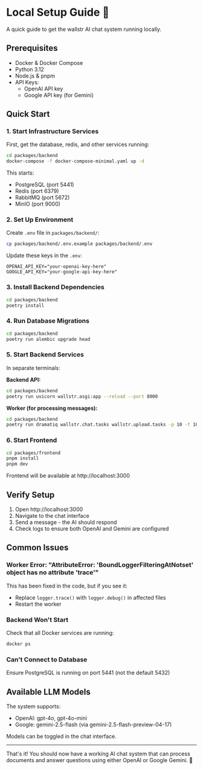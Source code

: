 # Local Setup Guide 🚀

A quick guide to get the wallstr AI chat system running locally.

## Prerequisites

- Docker & Docker Compose
- Python 3.12
- Node.js & pnpm
- API Keys:
  - OpenAI API key
  - Google API key (for Gemini)

## Quick Start

### 1. Start Infrastructure Services

First, get the database, redis, and other services running:

```bash
cd packages/backend
docker-compose -f docker-compose-minimal.yaml up -d
```

This starts:
- PostgreSQL (port 5441)
- Redis (port 6379)
- RabbitMQ (port 5672)
- MinIO (port 9000)

### 2. Set Up Environment

Create `.env` file in `packages/backend/`:

```bash
cp packages/backend/.env.example packages/backend/.env
```

Update these keys in the `.env`:
```
OPENAI_API_KEY="your-openai-key-here"
GOOGLE_API_KEY="your-google-api-key-here"
```

### 3. Install Backend Dependencies

```bash
cd packages/backend
poetry install
```

### 4. Run Database Migrations

```bash
cd packages/backend
poetry run alembic upgrade head
```

### 5. Start Backend Services

In separate terminals:

**Backend API:**
```bash
cd packages/backend
poetry run uvicorn wallstr.asgi:app --reload --port 8000
```

**Worker (for processing messages):**
```bash
cd packages/backend
poetry run dramatiq wallstr.chat.tasks wallstr.upload.tasks -p 10 -t 10
```

### 6. Start Frontend

```bash
cd packages/frontend
pnpm install
pnpm dev
```

Frontend will be available at http://localhost:3000

## Verify Setup

1. Open http://localhost:3000
2. Navigate to the chat interface
3. Send a message - the AI should respond
4. Check logs to ensure both OpenAI and Gemini are configured

## Common Issues

### Worker Error: "AttributeError: 'BoundLoggerFilteringAtNotset' object has no attribute 'trace'"

This has been fixed in the code, but if you see it:
- Replace `logger.trace()` with `logger.debug()` in affected files
- Restart the worker

### Backend Won't Start

Check that all Docker services are running:
```bash
docker ps
```

### Can't Connect to Database

Ensure PostgreSQL is running on port 5441 (not the default 5432)

## Available LLM Models

The system supports:
- OpenAI: gpt-4o, gpt-4o-mini
- Google: gemini-2.5-flash (via gemini-2.5-flash-preview-04-17)

Models can be toggled in the chat interface.

---

That's it! You should now have a working AI chat system that can process documents and answer questions using either OpenAI or Google Gemini. 🎉